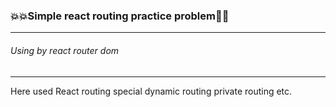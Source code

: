 <h3>💥💥Simple react routing practice problem🎁🎁</h3>
<hr/>
<h6>Using by react router dom</h6>
<hr/>
<p>Here used React routing special dynamic routing private routing etc.</p>
